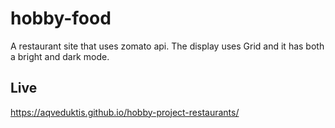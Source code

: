 # hobby-food
A restaurant site that uses zomato api. The display uses Grid and it has both a bright and dark mode.

## Live
https://aqveduktis.github.io/hobby-project-restaurants/
